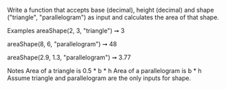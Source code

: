 Write a function that accepts base (decimal), height (decimal) and shape ("triangle", "parallelogram") as input and calculates the area of that shape.

Examples
areaShape(2, 3, "triangle") ➞ 3

areaShape(8, 6, "parallelogram") ➞ 48

areaShape(2.9, 1.3, "parallelogram") ➞ 3.77

Notes
Area of a triangle is 0.5 * b * h
Area of a parallelogram is b * h
Assume triangle and parallelogram are the only inputs for shape.